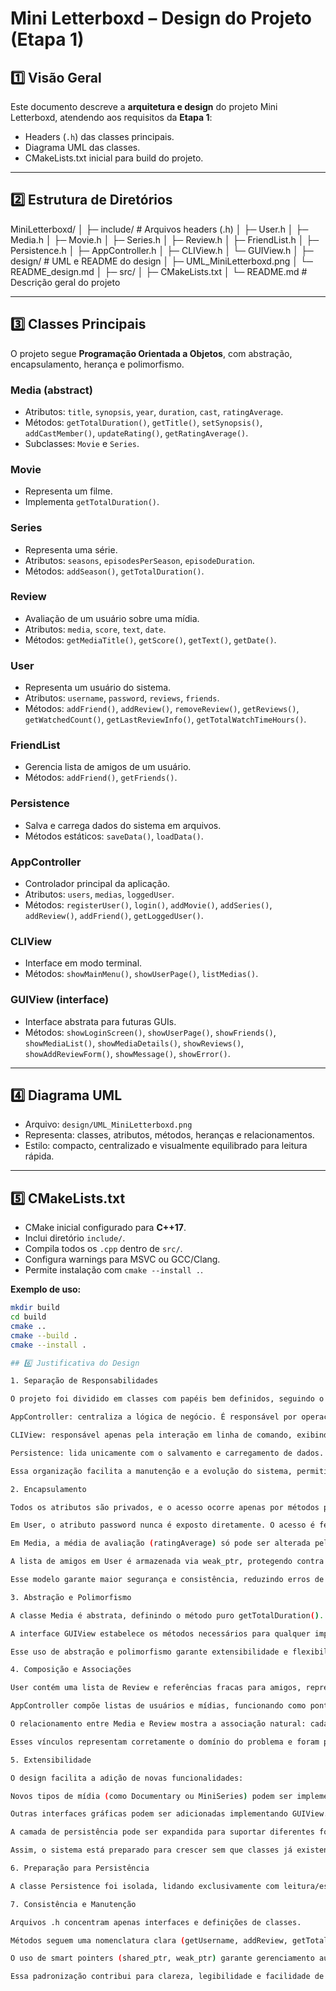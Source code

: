 # Mini Letterboxd – Design do Projeto (Etapa 1)

## 1️⃣ Visão Geral

Este documento descreve a **arquitetura e design** do projeto Mini Letterboxd, atendendo aos requisitos da **Etapa 1**:

- Headers (`.h`) das classes principais.
- Diagrama UML das classes.
- CMakeLists.txt inicial para build do projeto.

---

## 2️⃣ Estrutura de Diretórios

MiniLetterboxd/
│
├─ include/ # Arquivos headers (.h)
│ ├─ User.h
│ ├─ Media.h
│ ├─ Movie.h
│ ├─ Series.h
│ ├─ Review.h
│ ├─ FriendList.h
│ ├─ Persistence.h
│ ├─ AppController.h
│ ├─ CLIView.h
│ └─ GUIView.h
│
├─ design/ # UML e README do design
│ ├─ UML_MiniLetterboxd.png
│ └─ README_design.md
│
├─ src/ 
│
├─ CMakeLists.txt 
│
└─ README.md # Descrição geral do projeto

---
## 3️⃣ Classes Principais

O projeto segue **Programação Orientada a Objetos**, com abstração, encapsulamento, herança e polimorfismo.  

### **Media (abstract)**
- Atributos: `title`, `synopsis`, `year`, `duration`, `cast`, `ratingAverage`.
- Métodos: `getTotalDuration()`, `getTitle()`, `setSynopsis()`, `addCastMember()`, `updateRating()`, `getRatingAverage()`.
- Subclasses: `Movie` e `Series`.

### **Movie**
- Representa um filme.
- Implementa `getTotalDuration()`.

### **Series**
- Representa uma série.
- Atributos: `seasons`, `episodesPerSeason`, `episodeDuration`.
- Métodos: `addSeason()`, `getTotalDuration()`.

### **Review**
- Avaliação de um usuário sobre uma mídia.
- Atributos: `media`, `score`, `text`, `date`.
- Métodos: `getMediaTitle()`, `getScore()`, `getText()`, `getDate()`.

### **User**
- Representa um usuário do sistema.
- Atributos: `username`, `password`, `reviews`, `friends`.
- Métodos: `addFriend()`, `addReview()`, `removeReview()`, `getReviews()`, `getWatchedCount()`, `getLastReviewInfo()`, `getTotalWatchTimeHours()`.

### **FriendList**
- Gerencia lista de amigos de um usuário.
- Métodos: `addFriend()`, `getFriends()`.

### **Persistence**
- Salva e carrega dados do sistema em arquivos.
- Métodos estáticos: `saveData()`, `loadData()`.

### **AppController**
- Controlador principal da aplicação.
- Atributos: `users`, `medias`, `loggedUser`.
- Métodos: `registerUser()`, `login()`, `addMovie()`, `addSeries()`, `addReview()`, `addFriend()`, `getLoggedUser()`.

### **CLIView**
- Interface em modo terminal.
- Métodos: `showMainMenu()`, `showUserPage()`, `listMedias()`.

### **GUIView (interface)**
- Interface abstrata para futuras GUIs.
- Métodos: `showLoginScreen()`, `showUserPage()`, `showFriends()`, `showMediaList()`, `showMediaDetails()`, `showReviews()`, `showAddReviewForm()`, `showMessage()`, `showError()`.

---

## 4️⃣ Diagrama UML

- Arquivo: `design/UML_MiniLetterboxd.png`  
- Representa: classes, atributos, métodos, heranças e relacionamentos.  
- Estilo: compacto, centralizado e visualmente equilibrado para leitura rápida.

---

## 5️⃣ CMakeLists.txt

- CMake inicial configurado para **C++17**.
- Inclui diretório `include/`.
- Compila todos os `.cpp` dentro de `src/`.
- Configura warnings para MSVC ou GCC/Clang.
- Permite instalação com `cmake --install .`.

**Exemplo de uso:**

```bash
mkdir build
cd build
cmake ..
cmake --build .
cmake --install .

## 6️⃣ Justificativa do Design

1. Separação de Responsabilidades

O projeto foi dividido em classes com papéis bem definidos, seguindo o princípio da responsabilidade única:

AppController: centraliza a lógica de negócio. É responsável por operações como cadastro e login de usuários, criação de mídias e adição de reviews. Não trata interface nem persistência, evitando mistura de camadas.

CLIView: responsável apenas pela interação em linha de comando, exibindo menus e chamando os métodos do controlador.

Persistence: lida unicamente com o salvamento e carregamento de dados. Se futuramente for necessário trocar de .txt para JSON ou banco de dados, somente essa classe será alterada.

Essa organização facilita a manutenção e a evolução do sistema, permitindo alterar ou substituir módulos de forma independente.

2. Encapsulamento

Todos os atributos são privados, e o acesso ocorre apenas por métodos públicos controlados. Isso garante consistência e proteção dos dados:

Em User, o atributo password nunca é exposto diretamente. O acesso é feito via método checkPassword(), evitando manipulação indevida da senha.

Em Media, a média de avaliação (ratingAverage) só pode ser alterada pelo método updateRating(), que permite aplicar regras de validação antes de atualizar o valor.

A lista de amigos em User é armazenada via weak_ptr, protegendo contra ciclos de memória e mantendo o controle do sistema sobre como essa informação é acessada.

Esse modelo garante maior segurança e consistência, reduzindo erros de acesso direto a atributos.

3. Abstração e Polimorfismo

A classe Media é abstrata, definindo o método puro getTotalDuration(). Isso permite que Movie e Series implementem suas próprias versões, sem impactar o restante do sistema.

A interface GUIView estabelece os métodos necessários para qualquer implementação de interface (linha de comando, GUI em Qt etc.). Assim, diferentes modos de interação podem ser adicionados sem alterar a lógica principal.

Esse uso de abstração e polimorfismo garante extensibilidade e flexibilidade.

4. Composição e Associações

User contém uma lista de Review e referências fracas para amigos, representando relações reais entre usuários.

AppController compõe listas de usuários e mídias, funcionando como ponto central de orquestração.

O relacionamento entre Media e Review mostra a associação natural: cada mídia pode ter várias avaliações, e cada avaliação pertence a um usuário.

Esses vínculos representam corretamente o domínio do problema e foram projetados para evitar dependências desnecessárias.

5. Extensibilidade

O design facilita a adição de novas funcionalidades:

Novos tipos de mídia (como Documentary ou MiniSeries) podem ser implementados estendendo Media.

Outras interfaces gráficas podem ser adicionadas implementando GUIView.

A camada de persistência pode ser expandida para suportar diferentes formatos de dados.

Assim, o sistema está preparado para crescer sem que classes já existentes precisem ser modificadas.

6. Preparação para Persistência

A classe Persistence foi isolada, lidando exclusivamente com leitura/escrita de dados. Isso facilita futuras integrações com arquivos em outros formatos ou bancos de dados relacionais, sem impacto na lógica do sistema.

7. Consistência e Manutenção

Arquivos .h concentram apenas interfaces e definições de classes.

Métodos seguem uma nomenclatura clara (getUsername, addReview, getTotalDuration).

O uso de smart pointers (shared_ptr, weak_ptr) garante gerenciamento automático de memória, reduzindo riscos de vazamentos.

Essa padronização contribui para clareza, legibilidade e facilidade de manutenção.
